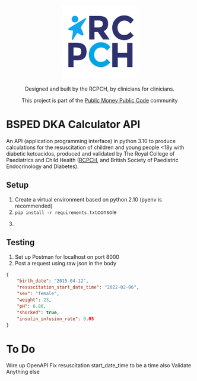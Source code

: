 <p align="center">
    <img width="200px" src="https://github.com/rcpch/digital-growth-charts-documentation/raw/live/docs/_assets/_images/rcpch_logo.png"/>
    <p align="center">Designed and built by the RCPCH, by clinicians for clinicians.</p>
</p>
<p align="center">
    <p align="center">This project is part of the <a href="https://publicmoneypubliccode.org.uk/">Public Money Public Code</a> community</p>
</p>

# BSPED DKA Calculator API

An API (application programming interface) in python 3.10 to produce calculations for the resuscitation of children and young people <18y with diabetic ketoacidos, produced and validated by The Royal College of Paediatrics and Child Health ([RCPCH](https://rcpch.ac.uk/), and British Society of Paediatric Endocrinology and Diabetes).

## Setup

1. Create a virtual environment based on python 2.10 (pyenv is recommended)
2. ```pip install -r requirements.txt```console
3. ```uvicorn main:app --reload --port:8000

## Testing

1. Set up Postman for localhost on port 8000
2. Post a request using raw json in the body
```json
{
    "birth_date": "2015-04-12",
    "resuscitation_start_date_time": "2022-02-06",
    "sex": "female",
    "weight": 23,
    "pH": 6.86,
    "shocked": true,
    "insulin_infusion_rate": 0.05
}
```

# To Do
Wire up OpenAPI
Fix resuscitation start_date_time to be a time also
Validate
Anything else